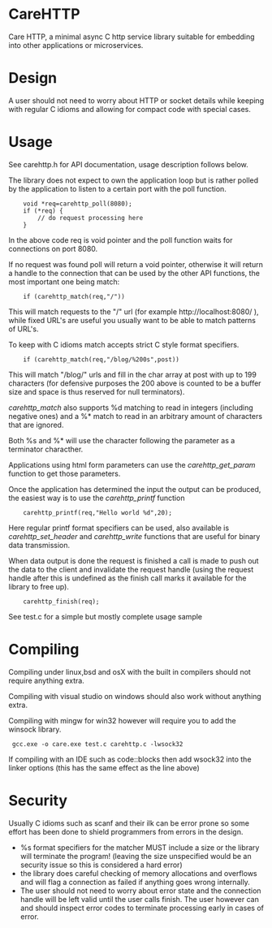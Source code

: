 # CareHTTP
Care HTTP, a minimal async C http service library suitable for
embedding into other applications or microservices.

# Design
A user should not need to worry about HTTP or socket details while keeping
with regular C idioms and allowing for compact code with special cases.
 
# Usage
See carehttp.h for API documentation, usage description follows below.

The library does not expect to own the application loop but is rather polled by
the application to listen to a certain port with the poll function.

```
	void *req=carehttp_poll(8080);
	if (*req) {
		// do request processing here
	}
```
In the above code req is void pointer and the poll function waits for connections on port 8080.

If no request was found poll will return a void pointer, otherwise it will return a handle to the
connection that can be used by the other API functions, the most important one being match:

```
	if (carehttp_match(req,"/"))
```
This will match requests to the "/" url (for example http://localhost:8080/ ),
while fixed URL's are useful you usually want to be able to match patterns of URL's.

To keep with C idioms match accepts strict C style format specifiers.
```
	if (carehttp_match(req,"/blog/%200s",post))
```

This will match "/blog/" urls and fill in the char array at post with up to 199 characters
(for defensive purposes the 200 above is counted to be a buffer size and space is thus reserved
for null terminators).

*carehttp_match* also supports %d matching to read in integers (including negative ones) and
a %* match to read in an arbitrary amount of characters that are ignored.

Both %s and %\* will use the character following the parameter as a terminator characther.

Applications using html form parameters can use the *carehttp_get_param* function to get
those parameters.

Once the application has determined the input the output can be produced, the easiest way is to
use the *carehttp_printf* function

```
	carehttp_printf(req,"Hello world %d",20);
```

Here regular printf format specifiers can be used, also available is *carehttp_set_header* and
*carehttp_write* functions that are useful for binary data transmission.

When data output is done the request is finished a call is made to push out the data to
the client and invalidate the request handle (using the request handle after this is undefined
as the finish call marks it available for the library to free up).
```
	carehttp_finish(req);
```

See test.c for a simple but mostly complete usage sample

# Compiling
Compiling under linux,bsd and osX with the built in compilers should not require anything extra.

Compiling with visual studio on windows should also work without anything extra.

Compiling with mingw for win32 however will require you to add the winsock library.
```
 gcc.exe -o care.exe test.c carehttp.c -lwsock32
```
If compiling with an IDE such as code::blocks then add wsock32 into the linker options (this has the same effect as the line above)

# Security
Usually C idioms such as scanf and their ilk can be error prone so some
effort has been done to shield programmers from errors in the design.

- %s format specifiers for the matcher MUST include a size or the library will terminate the program!
  (leaving the size unspecified would be an security issue so this is considered a hard error)
- the library does careful checking of memory allocations and overflows and
   will flag a connection as failed if anything goes wrong internally.
- The user should not need to worry about error state and the connection handle will be left
  valid until the user calls finish. The user however can and should inspect error codes to
  terminate processing early in cases of error. 
